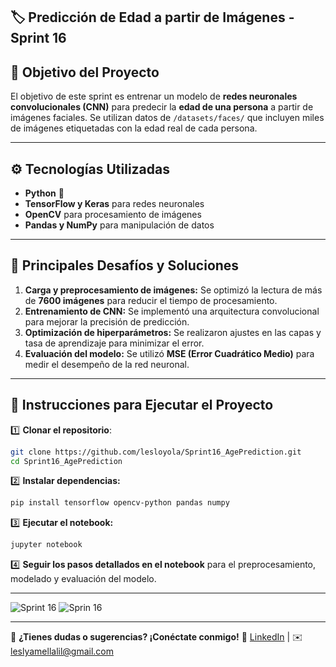 ## 🏷️ Predicción de Edad a partir de Imágenes - Sprint 16

## 🎯 Objetivo del Proyecto
El objetivo de este sprint es entrenar un modelo de **redes neuronales convolucionales (CNN)** para predecir la **edad de una persona** a partir de imágenes faciales. Se utilizan datos de `/datasets/faces/` que incluyen miles de imágenes etiquetadas con la edad real de cada persona.

---

## ⚙️ Tecnologías Utilizadas
- **Python** 🐍
- **TensorFlow y Keras** para redes neuronales
- **OpenCV** para procesamiento de imágenes
- **Pandas y NumPy** para manipulación de datos

---

## 🚀 Principales Desafíos y Soluciones
1. **Carga y preprocesamiento de imágenes:** Se optimizó la lectura de más de **7600 imágenes** para reducir el tiempo de procesamiento.
2. **Entrenamiento de CNN:** Se implementó una arquitectura convolucional para mejorar la precisión de predicción.
3. **Optimización de hiperparámetros:** Se realizaron ajustes en las capas y tasa de aprendizaje para minimizar el error.
4. **Evaluación del modelo:** Se utilizó **MSE (Error Cuadrático Medio)** para medir el desempeño de la red neuronal.

---

## 🔧 Instrucciones para Ejecutar el Proyecto
1️⃣ **Clonar el repositorio**:
```bash
git clone https://github.com/lesloyola/Sprint16_AgePrediction.git
cd Sprint16_AgePrediction
```
2️⃣ **Instalar dependencias:**
```bash
pip install tensorflow opencv-python pandas numpy
```
3️⃣ **Ejecutar el notebook:**
```bash
jupyter notebook
```
4️⃣ **Seguir los pasos detallados en el notebook** para el preprocesamiento, modelado y evaluación del modelo.

---

![Sprint 16](https://github.com/user-attachments/assets/197ff6ff-428f-4553-afa3-79c818d22f2e)
![Sprin 16](https://github.com/user-attachments/assets/ac48cd93-2dac-41d6-89b3-d850f7870620)


---

📩 **¿Tienes dudas o sugerencias? ¡Conéctate conmigo!**
🔗 [LinkedIn](https://www.linkedin.com/in/lesloyola) | ✉️ leslyamellalil@gmail.com
